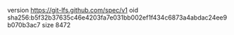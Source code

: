 version https://git-lfs.github.com/spec/v1
oid sha256:b5f32b37635c46e4203fa7e031bb002ef1f434c6873a4abdac24ee9b070b3ac7
size 8472
